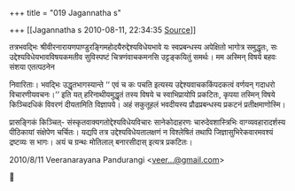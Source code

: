 +++
title = "019 Jagannatha s"

+++
[[Jagannatha s	2010-08-11, 22:34:35 [Source](https://groups.google.com/g/bvparishat/c/w1XwbDVudrM)]]



तत्रभवद्भिः श्रीवीरनारायणपाण्डुरङ्गिमहोदयैरुद्देश्यविधेयभावे यः स्वप्रबन्धस्य अपेक्षितो भागोत्र समुद्धृतः, सः उद्देश्यविधेयभावविषयकमतीव सुविस्पष्टं चित्रणंवाचकमनसि उट्टङ्कयितुं समर्थः। मम अस्मिन् विषये बहवः संशया एतत्पठनेन



निवारिताः। भवद्भिः उद्धृतभागस्यान्ते ‘‘ एवं च कः पचति इत्यस्य उद्देश्यवाचककिंपदकत्वं वर्णयन् गदाधरो विचारणीयवचनः।’’ इति यत् हरिनाथीयमुद्धृतं तस्य विषये च स्वाभिप्रायोपि प्रकटितः, कृपया तस्मिन् विषये किञ्चिदधिकं विवरणं दीयतामिति विज्ञापये। अहं सकुतूहलं भवदीयस्य प्रौढप्रबन्धस्य प्रकटनं प्रतीक्षमाणोस्मि।



प्रासङ्गिकं किञ्चित्- संस्कृतवाक्यगतोद्देश्यविधेयविचारः सानेकोदाहरणः चारुदेवशास्त्रिभिः वाग्व्यवहारादर्शस्य पीठिकायां संक्षेपेण चर्चितः। यद्यपि तत्र उद्देश्यविधेयतालक्षणं न विश्लेषितं तथापि
जिज्ञासुभिरेकवारमवश्यं द्रष्टव्यः स भागः। अयं च ग्रन्थः मोतिलाल् बनारसीदास् इत्यत्र प्रकटितः।



2010/8/11 Veeranarayana Pandurangi \<[veer...@gmail.com]()\>



